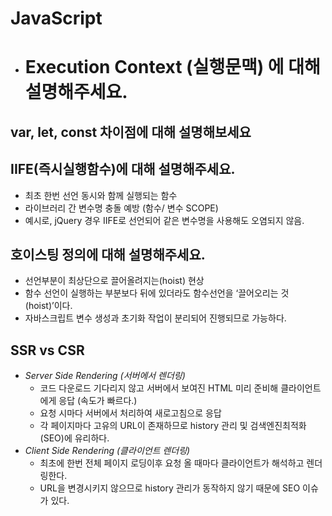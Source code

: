 # JavaScript  

- # Execution Context (실행문맥) 에 대해 설명해주세요.


## var, let, const 차이점에 대해 설명해보세요 


## IIFE(즉시실행함수)에 대해 설명해주세요. 
- 최초 한번 선언 동시와 함께 실행되는 함수<br>
- 라이브러리 간 변수명 충돌 예방 (함수/ 변수 SCOPE)<br>
- 예시로, jQuery 경우 IIFE로 선언되어 같은 변수명을 사용해도 오염되지 않음.

## 호이스팅 정의에 대해 설명해주세요. 
- 선언부분이 최상단으로 끌어올려지는(hoist) 현상<br>
- 함수 선언이 실행하는 부분보다 뒤에 있더라도 함수선언을 ‘끌어오리는 것(hoist)’이다.<br>
- 자바스크립트 변수 생성과 초기화 작업이 분리되어 진행되므로 가능하다.


## SSR vs CSR 
- <em>Server Side Rendering (서버에서 렌더링)</em><br>
     - 코드 다운로드 기다리지 않고 서버에서 보여진 HTML 미리 준비해 클라이언트에게 응답 (속도가 빠르다.)<br>
     - 요청 시마다 서버에서 처리하여 새로고침으로 응답<br>
     - 각 페이지마다 고유의 URL이 존재하므로 history 관리 및 검색엔진최적화(SEO)에 유리하다.<br>
- <em>Client Side Rendering (클라이언트 렌더링)</em><br>
     - 최초에 한번 전체 페이지 로딩이후 요청 올 때마다 클라이언트가 해석하고 렌더링한다.<br>
     - URL을 변경시키지 않으므로 history 관리가 동작하지 않기 때문에 SEO 이슈가 있다.
